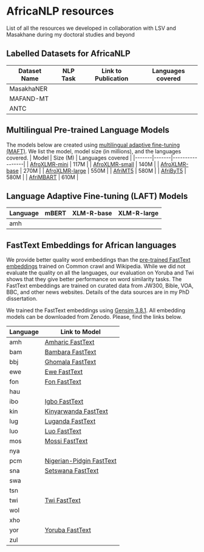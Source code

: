 # AfricaNLP resources
List of all the resources we developed in collaboration with LSV and Masakhane during my doctoral studies and beyond

## Labelled Datasets for AfricaNLP

| Dataset Name | NLP Task | Link to Publication  | Languages covered |
|----------|----------|--------|----------------------------|
| MasakhaNER | | | |
| MAFAND-MT | | | |
| ANTC      | | | |


## Multilingual Pre-trained Language Models
The models below are created using [multilingual adaptive fine-tuning (MAFT)](https://arxiv.org/abs/2204.06487). We list the model, model size (in millions), and the languages covered. 
| Model | Size (M)  | Languages covered |
|-------|-------|-----------------|
| [AfroXLMR-mini](https://huggingface.co/Davlan/afro-xlmr-mini) | 117M |
| [AfroXLMR-small](https://huggingface.co/Davlan/afro-xlmr-small) | 140M |
| [AfroXLMR-base](https://huggingface.co/Davlan/afro-xlmr-base) | 270M |
| [AfroXLMR-large](https://huggingface.co/Davlan/afro-xlmr-large) | 550M |
| [AfriMT5](https://huggingface.co/masakhane/afri-mt5-base) | 580M |
| [AfriByT5](https://huggingface.co/masakhane/afri-byt5-base) | 580M |
| [AfriMBART](https://huggingface.co/masakhane/afri-mbart50) | 610M |

## Language Adaptive Fine-tuning (LAFT) Models
| Language | mBERT  | XLM-R-base | XLM-R-large |
|----------|--------|------------|-------------|
| amh      |        |            |             |

## FastText Embeddings for African languages
We provide better quality word embeddings than the [pre-trained FastText embeddings](https://fasttext.cc/docs/en/crawl-vectors.html) trained on Common crawl and Wikipedia. While we did not evaluate the quality on all the languages, our evaluation on Yoruba and Twi shows that they give better performance on word similarity tasks. The FastText embeddings are trained on curated data from JW300, Bible, VOA, BBC, and other news websites. Details of the data sources are in my PhD dissertation. 

We trained the FastText embeddings using [Gensim 3.8.1](https://pypi.org/project/gensim/3.8.1/). All embedding models can be downloaded from Zenodo. Please, find the links below. 

| Language | Link to Model  |
|----------|-----------------|
| amh | [Amharic FastText](https://zenodo.org/record/6988528#.YvePxXUzY5k)  |
| bam | [Bambara FastText](https://zenodo.org/record/6987246#.YveVNnUzY5k) |
| bbj | [Ghomala FastText](https://zenodo.org/record/6988547#.YveVlHUzY5k)  |
| ewe | [Ewe FastText](https://zenodo.org/record/6988555#.YveVknUzY5k)  |
| fon | [Fon FastText](https://zenodo.org/record/6988727#.YveVonUzY5k) |
| hau |   |
| ibo | [Igbo FastText](https://zenodo.org/record/6988731#.Yve923UzY5k)  |
| kin | [Kinyarwanda FastText](https://zenodo.org/record/6988740#.Yve93nUzY5k)  |
| lug | [Luganda FastText](https://zenodo.org/record/6988742#.Yve94XUzY5k)  |
| luo | [Luo FastText](https://zenodo.org/record/6988914#.Yve_bHUzY5k)  |
| mos | [Mossi FastText](https://zenodo.org/record/6988918#.Yve_bXUzY5k) |
| nya |   |
| pcm | [Nigerian-Pidgin FastText](https://zenodo.org/record/6988939#.YvfDDHUzY5k)  |
| sna | [Setswana FastText](https://zenodo.org/record/6989116#.YvfNc3UzY5k) |
| swa |   |
| tsn |   |
| twi | [Twi FastText](https://zenodo.org/record/6988532#.YveVmXUzY5k)  |
| wol |   |
| xho |   |
| yor | [Yoruba FastText](https://zenodo.org/record/6987250#.YveVi3UzY5k)  |
| zul |   |
